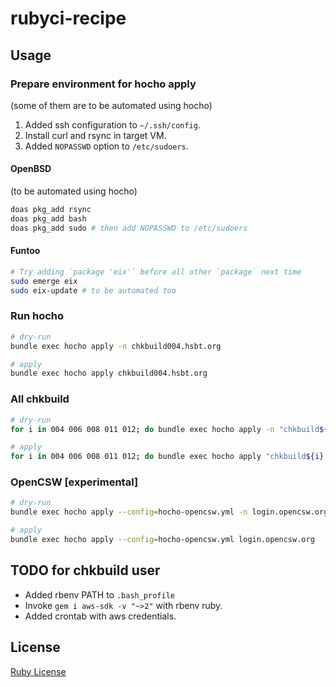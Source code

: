 # rubyci-recipe

## Usage

### Prepare environment for hocho apply
(some of them are to be automated using hocho)

1. Added ssh configuration to `~/.ssh/config`.
2. Install curl and rsync in target VM.
3. Added `NOPASSWD` option to `/etc/sudoers`.

#### OpenBSD
(to be automated using hocho)

```bash
doas pkg_add rsync
doas pkg_add bash
doas pkg_add sudo # then add NOPASSWD to /etc/sudoers
```

#### Funtoo

```bash
# Try adding `package 'eix'` before all other `package` next time
sudo emerge eix
sudo eix-update # to be automated too
```

### Run hocho

```bash
# dry-run
bundle exec hocho apply -n chkbuild004.hsbt.org

# apply
bundle exec hocho apply chkbuild004.hsbt.org
```

### All chkbuild

```bash
# dry-run
for i in 004 006 008 011 012; do bundle exec hocho apply -n "chkbuild${i}.hsbt.org"; done

# apply
for i in 004 006 008 011 012; do bundle exec hocho apply "chkbuild${i}.hsbt.org"; done
```

### OpenCSW [experimental]

```bash
# dry-run
bundle exec hocho apply --config=hocho-opencsw.yml -n login.opencsw.org

# apply
bundle exec hocho apply --config=hocho-opencsw.yml login.opencsw.org
```

## TODO for chkbuild user

* Added rbenv PATH to `.bash_profile`
* Invoke `gem i aws-sdk -v "~>2"` with rbenv ruby.
* Added crontab with aws credentials.

## License

[Ruby License](https://www.ruby-lang.org/en/about/license.txt)
